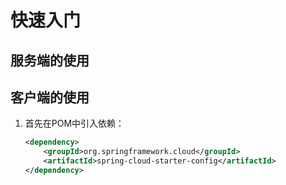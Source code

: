 # 快速入门

## 服务端的使用



## 客户端的使用

1. 首先在POM中引入依赖：  

   ```xml
   <dependency>
       <groupId>org.springframework.cloud</groupId>
       <artifactId>spring-cloud-starter-config</artifactId>
   </dependency>
   ```

   

